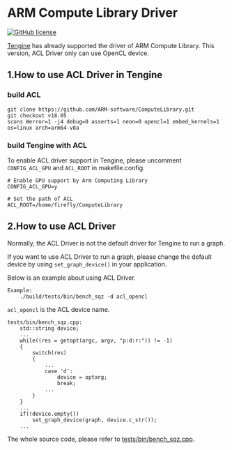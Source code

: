 # ARM Compute Library Driver

[![GitHub license](http://OAID.github.io/pics/apache_2.0.svg)](../LICENSE)


[Tengine](https://github.com/OAID/Tengine) has already supported the driver of ARM Compute 
Library. This version, ACL Driver only can use OpenCL device.


## 1.How to use ACL Driver in Tengine

### build ACL

```
git clone https://github.com/ARM-software/ComputeLibrary.git
git checkout v18.05
scons Werror=1 -j4 debug=0 asserts=1 neon=0 opencl=1 embed_kernels=1 os=linux arch=arm64-v8a
```

### build Tengine with ACL

To enable ACL driver support in Tengine, please uncomment `CONFIG_ACL_GPU` and `ACL_ROOT` in makefile.config.

```
# Enable GPU support by Arm Computing Library
CONFIG_ACL_GPU=y

# Set the path of ACL
ACL_ROOT=/home/firefly/ComputeLibrary
```


## 2.How to use ACL Driver    

Normally, the ACL Driver is not the default driver for Tengine to run a graph.

If you want to use ACL Driver to run a graph, please change the default device by using `set_graph_device()` in your application.

Below is an example about using ACL Driver.

```
Example:
    ./build/tests/bin/bench_sqz -d acl_opencl
```
`acl_opencl` is the ACL device name.

```
tests/bin/bench_sqz.cpp:
    std::string device;
    ...
    while((res = getopt(argc, argv, "p:d:r:")) != -1)
    {
        switch(res)
        {
            ...
            case 'd':
                device = optarg;
                break;
            ...
        }
    }
    ...
    if(!device.empty())
        set_graph_device(graph, device.c_str());
    ...

```
The whole source code, please refer to [tests/bin/bench_sqz.cpp](../tests/bin/bench_sqz.cpp).

